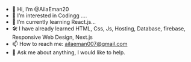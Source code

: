 - 👋 Hi, I’m @AilaEman20
- 👀 I’m interested in Codingg ....
- 🌱 I’m currently learning React.js...
- 🛠️ I have already learned HTML, Css, Js, Hosting, Database, firebase, Responsive Web Design, Next.js
- 📫 How to reach me: ailaeman007@gmail.com
- 💬 Ask me about anything, I would like to help.

